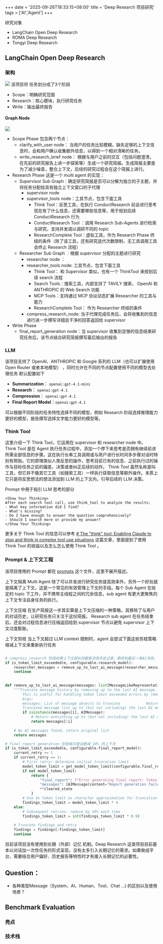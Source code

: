 +++
date = '2025-09-26T18:33:15+08:00'
title = 'Deep Research 项目研究'
tags = ['AI','Agent']
+++

研究对象
- LangChain Open Deep Research
- ROMA Deep Research
- Tongyi Deep Research




## LangChain Open Deep Research
### 架构
![](/img/deep_research_read/1.png)
该项目将 任务划分成了3个阶段
- Scope：明确研究范围
- Research：核心模块，执行研究任务
- Write：输出最终报告


#### Graph Node

![](/img/deep_research_read/2.png)

- Scope Phase 包含两个节点：
	- clarify_with_user node： 当用户的任务比较模糊，缺失足够的上下文信息时，会和用户确认收集额外信息，以得到一个相对清晰的任务。
	- write_research_brief node： 根据与用户之前的交互（包括问题澄清，在先前的研究报告上进一步探索等）生成一个研究简报。生成简报主要是为了减少噪音，整合上下文，后续的研究过程会在这个简报上进行。
- Research Phase 这是一个 multi agent 的实现：
	- Supervisor Sub Graph：确定研究简报是否可以分解为独立的子主题，并将任务分配给具有独立上下文窗口的子代理
		- supervisor node
		- supervisor_tools node：工具节点，包含下面工具
			- Think Tool：反思工具，在执行 ConductResearch 前会进行思考现在有了什么信息，还需要哪些信息等，用于规划后续 ConductResearch 行为
			- ConductResearch Tool ：调用 Research Sub-Agents  进行检索与研究，支持并发调以调研不同的 topic
			- ResearchComplete Tool：虚拟工具，作为 Research Phase 终结的条件（除了该工具，还有研究迭代次数限制，无工具调用工具会终止 Research 流程）
	- Researcher Sub Graph ：根据 supervisor 分配的主题进行研究
		- researcher node ：
		- researcher_tools node: 工具节点，包含下面工具
			- Think Tool： 和 Supervisor 类似，也有一个 ThinkTool 来规划后续 search 流程
			- Search Tools：搜索工具，内部支持了 TAVILY 搜索， OpenAI 和ANTHROPIC 的 Web Search 功能
			- MCP Tools：支持通过 MCP 协议动态扩展 Researcher 的工具与能力
			- ResearchComplete Tool： 作为 Researcher  终结的条件
		- compress_research_node:  当子代理完成任务后，会将收集到的信息进行进一步撰写详细且干净的回答返回给 supervisor
- Write Phase 
	- final_report_generation node：当 supervisor 收集到足够的信息结束研究任务后，该节点结合研究简报撰写最后输出的报告


### LLM

该项目支持了 OpenAI、ANTHROPIC  和 Google 系列的 LLM（也可以扩展使用 Open Router 或者本地模型） ，同时允许在不同的节点配置使用不同的模型去处理任务
默认配置如下
- **Summarization**： `openai:gpt-4.1-mini`
- **Research**： `openai:gpt-4.1`
- **Compression**： `openai:gpt-4.1`
- **Final Report Model**：`openai:gpt-4.1`

可以根据不同阶段的任务特性选择不同的模型，例如 Research 阶段选择推理能力更好的模型，报告撰写选择文字能力更好的模型等。

### Think Tool

这里介绍一下 Think Tool，它运用在 supervisor 和 researcher node 中。
Think Tool 是在 Agent 执行任务过程中，添加一个停下来思考是否拥有继续前进所需全部信息的步骤。这在执行长串工具调用或与用户进行长时间多步骤对话时特别有帮助。它的原理类似人类反思的操作，思考目前已有的信息、之前执行过的操作与目标任务之前的偏差，决策或者纠正后续的动作。
Think Tool  虽然名称是叫工具，但它并不像其它工具（如搜索工具）一样执行获取信息等额外操作。本质上它只是将反思想法的想法添加到 LLM 的上下文内，引导后续的 LLM 决策。


Prompt 中用于指引 LLM 思考的部分
```
<Show Your Thinking>
After each search tool call, use think_tool to analyze the results:
- What key information did I find?
- What's missing?
- Do I have enough to answer the question comprehensively?
- Should I search more or provide my answer?
</Show Your Thinking>
```


更多关于  Think Tool 的信息可以参考 [# The "think" tool: Enabling Claude to stop and think in complex tool use situations](https://www.anthropic.com/engineering/claude-think-tool) 这篇文章，里面提到了使用  Think Tool  的收益以及怎么怎么使用 Think Tool 。

###  Prompt & 上下文工程
该项目使用的 Prompt 都在 [prompts](https://github.com/langchain-ai/open_deep_research/blob/main/src/open_deep_research/prompts.py) 这个文件，这里不展开描述。



 上下文隔离
 Multi Agent 除了可以并发进行研究任务提高效率外，另外一个好处就是隔离了上下文，这是一个常见的有效管理上下文的手段。每个 Sub Agent 在给定的 topic 下工作，并不携带主线程之间的冗余信息，sub agent 有更大更聚焦的上下文专注自身任务的执行。

上下文压缩
在生产简报这一步其实算是上下文压缩的一种策略，其移除了与用户的对话历史，让研究任务只关注于这份简报。
Research sub agent 在任务结束后，还会对过程信息进行压缩返回给到 supervisor 节点以避免  supervisor 上下文过度膨胀。

上下文剪枝
当上下文超过 LLM context 限制时，agent 会尝试下面这些剪枝策略缩减上下文来重新执行任务
```python

# compress_research 阶段如果上下文超长则截断消息历史记录，删除到最后一条AI消息。
if is_token_limit_exceeded(e, configurable.research_model):  
    researcher_messages = remove_up_to_last_ai_message(researcher_messages)  
    continue
    
    
def remove_up_to_last_ai_message(messages: list[MessageLikeRepresentation]) -> list[MessageLikeRepresentation]:  
    """Truncate message history by removing up to the last AI message.  
        This is useful for handling token limit exceeded errors by removing recent context.  
        Args:  
        messages: List of message objects to truncate            Returns:  
        Truncated message list up to (but not including) the last AI message    """    # Search backwards through messages to find the last AI message    for i in range(len(messages) - 1, -1, -1):  
        if isinstance(messages[i], AIMessage):  
            # Return everything up to (but not including) the last AI message  
            return messages[:i]  
      
    # No AI messages found, return original list  
    return messages
```

```python
# final_report_generation 阶段每次尝试删减 10% 的上下文
if is_token_limit_exceeded(e, configurable.final_report_model):  
    current_retry += 1  
    if current_retry == 1:  
        # First retry: determine initial truncation limit  
        model_token_limit = get_model_token_limit(configurable.final_report_model)  
        if not model_token_limit:  
            return {  
                "final_report": f"Error generating final report: Token limit exceeded, however, we could not determine the model's maximum context length. Please update the model map in deep_researcher/utils.py with this information. {e}",  
                "messages": [AIMessage(content="Report generation failed due to token limits")],  
                **cleared_state  
            }  
        # Use 4x token limit as character approximation for truncation  
        findings_token_limit = model_token_limit * 4  
    else:  
        # Subsequent retries: reduce by 10% each time  
        findings_token_limit = int(findings_token_limit * 0.9)  
      
    # Truncate findings and retry  
    findings = findings[:findings_token_limit]  
    continue
```

 
目前该项目没有使用到长期（外部）记忆 机制。Deep Research 这类项目目前基本以对话加一次性任务的形式呈现，没有太多引入长期记忆的需求。如果做成平台，需要结合用户偏好、历史报告等特性时才有接入长期记忆的必要性。



## Question：
- 各种类型Message（System、AI、Human、Tool、Chat ...) 的区别以及使用场景？


## Benchmark Evaluation
### 亮点



### 技术栈










